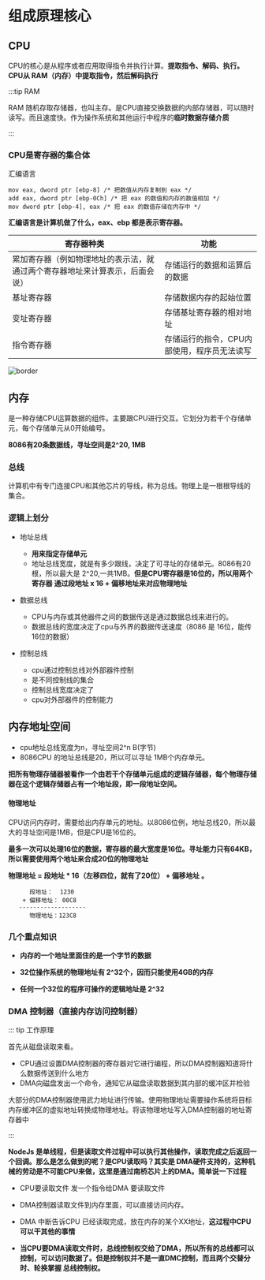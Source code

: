 # 组成原理核心



## CPU

CPU的核心是从程序或者应用取得指令并执行计算。**提取指令、解码、执行。CPU从 RAM（内存）中提取指令，然后解码执行**

:::tip RAM

RAM 随机存取存储器，也叫主存。是CPU直接交换数据的内部存储器，可以随时读写。而且速度快。作为操作系统和其他运行中程序的**临时数据存储介质**

:::

### CPU是寄存器的集合体

汇编语言

```
mov eax, dword ptr [ebp-8] /* 把数值从内存复制到 eax */
add eax, dword ptr [ebp-0Ch] /* 把 eax 的数值和内存的数值相加 */
mov dword ptr [ebp-4], eax /* 把 eax 的数值存储在内存中 */
```

**汇编语言是计算机做了什么，eax、ebp 都是表示寄存器。**

| 寄存器种类                                                   | 功能                                        |
| ------------------------------------------------------------ | ------------------------------------------- |
| 累加寄存器（例如物理地址的表示法，就通过两个寄存器地址来计算表示，后面会说） | 存储运行的数据和运算后的数据                |
| 基址寄存器                                                   | 存储数据内存的起始位置                      |
| 变址寄存器                                                   | 存储基址寄存器的相对地址                    |
| 指令寄存器                                                   | 存储运行的指令，CPU内部使用，程序员无法读写 |



![border](https://pic2.zhimg.com/80/0ed5f597d0418269300757988c622fb1_720w.jpg?source=1940ef5c)
## 内存

是一种存储CPU运算数据的组件。主要跟CPU进行交互。它划分为若干个存储单元，每个存储单元从0开始编号。

**8086有20条数据线，寻址空间是2^20, 1MB**

### 总线

计算机中有专门连接CPU和其他芯片的导线，称为总线。物理上是一根根导线的集合。

### 逻辑上划分

* 地址总线
  * **用来指定存储单元**
  * 地址总线宽度，就是有多少跟线，决定了可寻址的存储单元。8086有20根，所以最大是 2^20,一共1MB。**但是CPU寄存器是16位的，所以用两个寄存器 通过段地址 x 16 + 偏移地址来对应物理地址**

* 数据总线

  * CPU与内存或其他器件之间的数据传送是通过数据总线来进行的。
  * 数据总线的宽度决定了cpu与外界的数据传送速度（8086 是 16位，能传16位的数据）

* 控制总线

  * cpu通过控制总线对外部器件控制
  * 是不同控制线的集合
  * 控制总线宽度决定了
  * cpu对外部器件的控制能力






## 内存地址空间

* cpu地址总线宽度为n，寻址空间2^n B(字节)
* 8086CPU 的地址总线是20，所以可以寻址 1MB个内存单元。

**把所有物理存储器被看作一个由若干个存储单元组成的逻辑存储器，每个物理存储器在这个逻辑存储器占有一个地址段，即一段地址空间。**


#### 物理地址

CPU访问内存时，需要给出内存单元的地址。以8086位例，地址总线20，所以最大的寻址空间是1MB，但是CPU是16位的。

**最多一次可以处理16位的数据，寄存器的最大宽度是16位。寻址能力只有64KB，所以需要使用两个地址来合成20位的物理地址**


**物理地址 = 段地址 * 16（左移四位，就有了20位） + 偏移地址 。**

```
      段地址：  1230
    + 偏移地址： 00C8
   -------------------
      物理地址：123C8
```





### 几个重点知识



* **内存的一个地址里面住的是一个字节的数据**

* **32位操作系统的物理地址有 2^32个，因而只能使用4GB的内存**

* **任何一个32位的程序可操作的逻辑地址是 2^32**                                                                                                                                                                                                                                                                                                                                                                                                                                                                                                                                                                                                                                                                                                                                                                                                                                                             

  

### DMA 控制器（直接内存访问控制器）



::: tip 工作原理

首先从磁盘读取来看。

* CPU通过设置DMA控制器的寄存器对它进行编程，所以DMA控制器知道将什么数据传送到什么地方
* DMA向磁盘发出一个命令，通知它从磁盘读取数据到其内部的缓冲区并检验

大部分的DMA控制器使用武力地址进行传输。使用物理地址需要操作系统将目标内存缓冲区的虚拟地址转换成物理地址。将该物理地址写入DMA控制器的地址寄存器中

:::





**NodeJs 是单线程，但是读取文件过程中可以执行其他操作，读取完成之后返回一个回调。那么是怎么做到的呢？是CPU读取吗？其实是 DMA硬件支持的，这种机械的劳动是不可能CPU来做，这里是通过南桥芯片上的DMA。简单说一下过程**



* CPU要读取文件 发一个指令给DMA 要读取文件

* DMA控制器读取文件到内存里面，可以直接访问内存。

* DMA 中断告诉CPU 已经读取完成，放在内存的某个XX地址，**这过程中CPU可以干其他的事情**

* **当CPU要DMA读取文件时，总线控制权交给了DMA，所以所有的总线都可以控制，可以访问数据了。但是控制权并不是一直DMC控制，而且两个交替分时、轮换掌握 总线控制权。**

  





